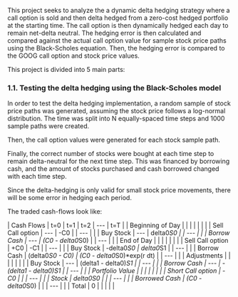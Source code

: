 This project seeks to analyze the a dynamic delta hedging strategy where a call option is sold and then delta hedged from a zero-cost hedged portfolio at the starting time. The call option is then dynamically hedged each day to remain net-delta neutral. The hedging error is then calculated and compared against the actual call option value for sample stock price paths using the Black-Scholes equation. Then, the hedging error is compared to the GOOG call option and stock price values.

This project is divided into 5 main parts:

### 1.1.  Testing the delta hedging using the Black-Scholes model

In order to test the delta hedging implementation, a random sample of stock price paths was generated, assuming the stock price follows a log-normal distribution. The time was split into N equally-spaced time steps and 1000 sample paths were created.

Then, the call option values were generated for each stock sample path.

Finally, the correct number of stocks were bought at each time step to remain delta-neutral for the next time step. This was financed by borrowing cash, and the amount of stocks purchased and cash borrowed changed with each time step.

Since the delta-hedging is only valid for small stock price movements, there will be some error in hedging each period.

The traded cash-flows look like:

| Cash Flows |      t=0 |      t=1 |      t=2 |      --- |      t=T |
| Beginning of Day |            |          |          |          |          |          |
| Sell Call option |   ---       | -C0         |          |      --- |          |
| Buy Stock        |   ---       | delta0*S0         |          |      --- |          |
| Borrow Cash      |   ---     | (C0 - delta0*S0)         |          |      --- |          |
| End of Day       |            |          |          |          |          |          |
| Sell Call option |   +C0       |  -C1        |          |      --- |          |
| Buy Stock        |   -delta0*S0 | delta0*S1          |          |      --- |          |
| Borrow Cash      |   (delta0*S0 - C0) | (C0 - delta0*S0)*exp(r dt)          |          |      --- |          |
| Adjustments      |            |          |          |          |          |          |
| Buy Stock        | ---        | (delta1 - delta0)*S1         |          |      --- |          |
| Borrow Cash      | ---        | -(delta1 - delta0)*S1         |          |      --- |         |
| Portfolio Value  |            |          |          |          |          |          |
| Short Call option |  -C0       |          |          |      --- |          |
| Stock            | delta0*S0         |          |          |      --- |          |
| Borrowed Cash    | (C0 - delta0*S0)         |          |          |      --- |          |
| Total            | 0         |          |          |          |           |
